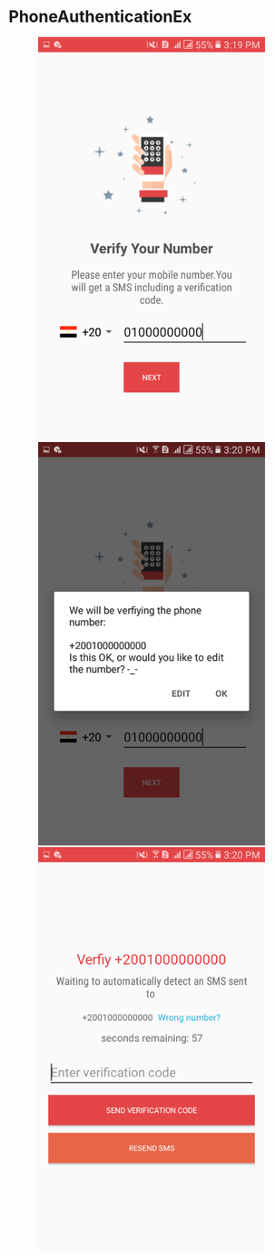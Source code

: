 # PhoneAuthenticationEx
<div align="center">
    <img src="/ScreenShot/Screenshot_20190331-151957.png" width="400px"</img> 
    <img src="/ScreenShot/Screenshot_20190331-152031.png" width="400px"</img> 
    <img src="/ScreenShot/Screenshot_20190331-152035.png" width="400px"</img> 
</div>
